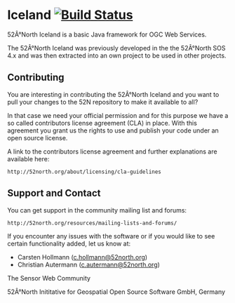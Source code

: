 # Iceland [![Build Status](https://travis-ci.org/52North/iceland.svg)](https://travis-ci.org/52North/iceland)

52Â°North Iceland is a basic Java framework for OGC Web Services.

The 52Â°North Iceland was previously developed in the the 52Â°North SOS 4.x and was then extracted into an own project to be used in other projects.


## Contributing

You are interesting in contributing the 52Â°North Iceland and you want to pull your changes to the 52N repository to make it available to all?

In that case we need your official permission and for this purpose we have a so called contributors license agreement (CLA) in place. With this agreement you grant us the rights to use and publish your code under an open source license.

A link to the contributors license agreement and further explanations are available here: 

    http://52north.org/about/licensing/cla-guidelines


## Support and Contact

You can get support in the community mailing list and forums:

    http://52north.org/resources/mailing-lists-and-forums/

If you encounter any issues with the software or if you would like to see
certain functionality added, let us know at:

 - Carsten Hollmann (c.hollmann@52north.org)
 - Christian Autermann (c.autermann@52north.org)

The Sensor Web Community

52Â°North Inititative for Geospatial Open Source Software GmbH, Germany